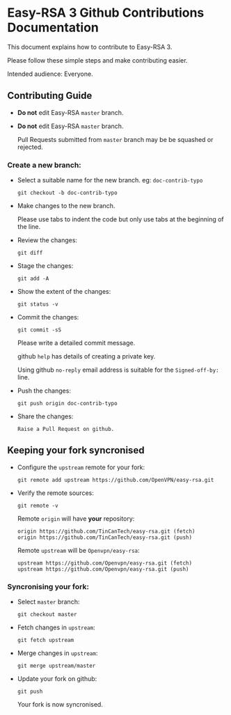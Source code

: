 Easy-RSA 3 Github Contributions Documentation
=============================================

This document explains how to contribute to Easy-RSA 3.

Please follow these simple steps and make contributing easier.

Intended audience: Everyone.

Contributing Guide
------------------

-   **Do not** edit Easy-RSA `master` branch.

-   **Do not** edit Easy-RSA `master` branch.

    Pull Requests submitted from `master` branch may be be squashed or rejected.

### Create a new branch:

-   Select a suitable name for the new branch. eg: `doc-contrib-typo`

    ```
    git checkout -b doc-contrib-typo
    ```

-   Make changes to the new branch.

    Please use tabs to indent the code but only use tabs at the beginning of
    the line.

-   Review the changes:

    ```
    git diff
    ```

-   Stage the changes:

    ```
    git add -A
    ```

-   Show the extent of the changes:

    ```
    git status -v
    ```

-   Commit the changes:

    ```
    git commit -sS
    ```

    Please write a detailed commit message.

    github `help` has details of creating a private key.

    Using github `no-reply` email address is suitable for the `Signed-off-by:`
    line.

-   Push the changes:

    ```
    git push origin doc-contrib-typo
    ```

-   Share the changes:

    ```
    Raise a Pull Request on github.
    ```

Keeping your fork syncronised
-----------------------------

-   Configure the `upstream` remote for your fork:

    ```
    git remote add upstream https://github.com/OpenVPN/easy-rsa.git
    ```

-   Verify the remote sources:

    ```
    git remote -v
    ```

    Remote `origin` will have **your** repository:

    ```
    origin https://github.com/TinCanTech/easy-rsa.git (fetch)
    origin https://github.com/TinCanTech/easy-rsa.git (push)
    ```

    Remote `upstream` will be `Openvpn/easy-rsa`:

    ```
    upstream https://github.com/Openvpn/easy-rsa.git (fetch)
    upstream https://github.com/Openvpn/easy-rsa.git (push)
    ```

### Syncronising your fork:

-   Select `master` branch:

    ```
    git checkout master
    ```

-   Fetch changes in `upstream`:

    ```
    git fetch upstream
    ```

-   Merge changes in `upstream`:

    ```
    git merge upstream/master
    ```

-   Update your fork on github:

    ```
    git push
    ```


    Your fork is now syncronised.

